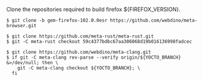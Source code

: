 Clone the repositories required to build firefox ${FIREFOX_VERSION}.

```
$ git clone -b gem-firefox-102.0.0esr https://github.com/webdino/meta-browser.git

$ git clone https://github.com/meta-rust/meta-rust.git
$ git -C meta-rust checkout 59c4377bdbc67aa306068d19b016136998fadcec

$ git clone https://github.com/webdino/meta-clang.git
$ if git -C meta-clang rev-parse --verify origin/${YOCTO_BRANCH} &>/dev/null; then \
    git -C meta-clang checkout ${YOCTO_BRANCH}; \
  fi
```
